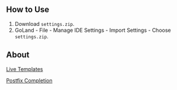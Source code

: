 ## How to Use

1. Download `settings.zip`.
2. GoLand - File - Manage IDE Settings - Import Settings - Choose `settings.zip`.

## About

[Live Templates](https://www.jetbrains.com/help/go/using-live-templates.html)

[Postfix Completion](https://www.jetbrains.com/help/go/settings-postfix-completion.html)
